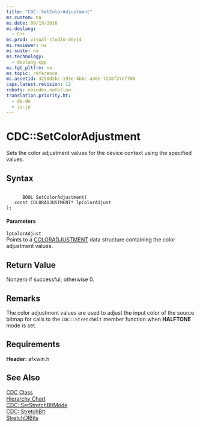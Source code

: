 ```yaml
---
title: "CDC::SetColorAdjustment"
ms.custom: na
ms.date: 09/19/2016
ms.devlang: 
  - C++
ms.prod: visual-studio-dev14
ms.reviewer: na
ms.suite: na
ms.technology: 
  - devlang-cpp
ms.tgt_pltfrm: na
ms.topic: reference
ms.assetid: 3258d2bc-193e-4bbc-a36e-72b6f27ef708
caps.latest.revision: 12
robots: noindex,nofollow
translation.priority.ht: 
  - de-de
  - ja-jp
---
```

# CDC::SetColorAdjustment
Sets the color adjustment values for the device context using the specified values.  
  
## Syntax  
  
```  
  
      BOOL SetColorAdjustment(  
   const COLORADJUSTMENT* lpColorAdjust   
);  
```  
  
#### Parameters  
 `lpColorAdjust`  
 Points to a [COLORADJUSTMENT](../vs140/COLORADJUSTMENT-Structure.md) data structure containing the color adjustment values.  
  
## Return Value  
 Nonzero if successful; otherwise 0.  
  
## Remarks  
 The color adjustment values are used to adjust the input color of the source bitmap for calls to the `CDC::StretchBlt` member function when **HALFTONE** mode is set.  
  
## Requirements  
 **Header:** afxwin.h  
  
## See Also  
 [CDC Class](../vs140/CDC-Class.md)   
 [Hierarchy Chart](../vs140/Hierarchy-Chart.md)   
 [CDC::SetStretchBltMode](../vs140/CDC--SetStretchBltMode.md)   
 [CDC::StretchBlt](../vs140/CDC--StretchBlt.md)   
 [StretchDIBits](http://msdn.microsoft.com/library/windows/desktop/dd145121)
